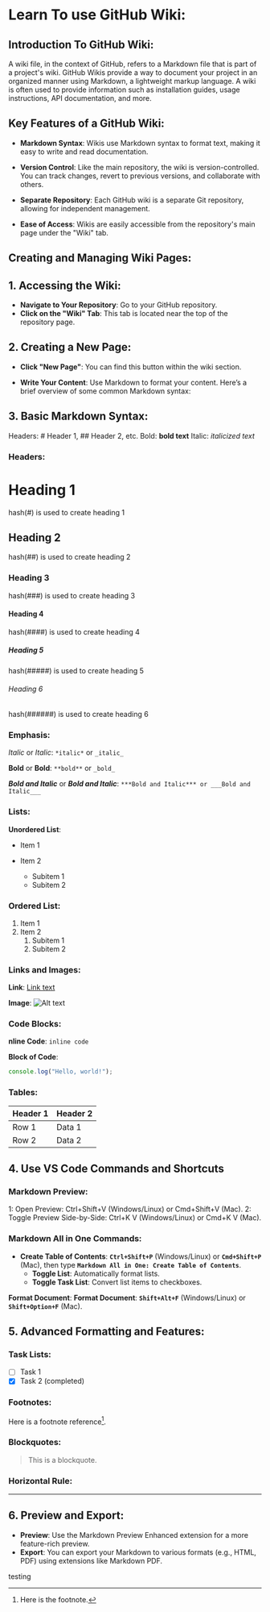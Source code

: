 # Learn To use GitHub Wiki:

## Introduction To GitHub Wiki:

A wiki file, in the context of GitHub, refers to a Markdown file that is part of a project's wiki. GitHub Wikis provide a way to document your project in an organized manner using Markdown, a lightweight markup language. A wiki is often used to provide information such as installation guides, usage instructions, API documentation, and more.

## Key Features of a GitHub Wiki:

- **Markdown Syntax**: Wikis use Markdown syntax to format text, making it easy to write and read documentation.

- **Version Control**: Like the main repository, the wiki is version-controlled. You can track changes, revert to previous versions, and collaborate with others.

- **Separate Repository**: Each GitHub wiki is a separate Git repository, allowing for independent management.

- **Ease of Access**: Wikis are easily accessible from the repository's main page under the "Wiki" tab.

## Creating and Managing Wiki Pages:

## 1. Accessing the Wiki:

- **Navigate to Your Repository**: Go to your GitHub repository.
- **Click on the "Wiki" Tab**: This tab is located near the top of the repository page.

## 2. Creating a New Page:

- **Click "New Page"**: You can find this button within the wiki section.

- **Write Your Content**: Use Markdown to format your content. Here’s a brief overview of some common Markdown syntax:

## 3. Basic Markdown Syntax:

Headers: # Header 1, ## Header 2, etc.
Bold: **bold text**
Italic: _italicized text_

### Headers:

# Heading 1

hash(#) is used to create heading 1

## Heading 2

hash(##) is used to create heading 2

### Heading 3

hash(###) is used to create heading 3

#### Heading 4

hash(####) is used to create heading 4

##### Heading 5

hash(#####) is used to create heading 5

###### Heading 6

hash(######) is used to create heading 6

### Emphasis:

_Italic_ or _Italic_: `*italic*` or `_italic_`

**Bold** or **Bold**: `**bold**` or `_bold_`

**_Bold and Italic_** or **_Bold and Italic_**: `***Bold and Italic*** or ___Bold and Italic___`

### Lists:

**Unordered List**:

- Item 1
- Item 2

  - Subitem 1
  - Subitem 2

### Ordered List:

1. Item 1
2. Item 2
   1. Subitem 1
   2. Subitem 2

### Links and Images:

**Link**:
[Link text](http://example.com)

**Image**:
![Alt text](http://example.com/image.jpg)

### Code Blocks:

**nline Code**:
`inline code`

**Block of Code**:

```javascript
console.log("Hello, world!");
```

### Tables:

| Header 1 | Header 2 |
| -------- | -------- |
| Row 1    | Data 1   |
| Row 2    | Data 2   |

## 4. Use VS Code Commands and Shortcuts

### Markdown Preview:

1: Open Preview: Ctrl+Shift+V (Windows/Linux) or Cmd+Shift+V (Mac).
2: Toggle Preview Side-by-Side: Ctrl+K V (Windows/Linux) or Cmd+K V (Mac).

### Markdown All in One Commands:

- **Create Table of Contents**: **`Ctrl+Shift+P`** (Windows/Linux) or **`Cmd+Shift+P`** (Mac), then type **`Markdown All in One: Create Table of Contents`**.
  - **Toggle List**: Automatically format lists.
  - **Toggle Task List**: Convert list items to checkboxes.

**Format Document**:
**Format Document**: **`Shift+Alt+F`** (Windows/Linux) or **`Shift+Option+F`** (Mac).

## 5. Advanced Formatting and Features:

### Task Lists:

- [ ] Task 1
- [x] Task 2 (completed)

### Footnotes:

Here is a footnote reference[^1].

[^1]: Here is the footnote.

### Blockquotes:

> This is a blockquote.

### Horizontal Rule:

---

## 6. Preview and Export:

- **Preview**: Use the Markdown Preview Enhanced extension for a more feature-rich preview.
- **Export**: You can export your Markdown to various formats (e.g., HTML, PDF) using extensions like Markdown PDF.

testing
